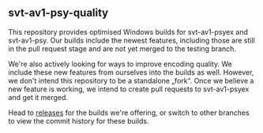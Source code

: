 ## svt-av1-psy-quality

This repository provides optimised Windows builds for svt-av1-psyex and svt-av1-psy. Our builds include the newest features, including those are still in the pull request stage and are not yet merged to the testing branch.  

We're also actively looking for ways to improve encoding quality. We include these new features from ourselves into the builds as well. However, we don't intend this repository to be a standalone „fork“. Once we believe a new feature is working, we intend to create pull requests to svt-av1-psyex and get it merged.  

Head to [releases](../../releases) for the builds we're offering, or switch to other branches to view the commit history for these builds.  
